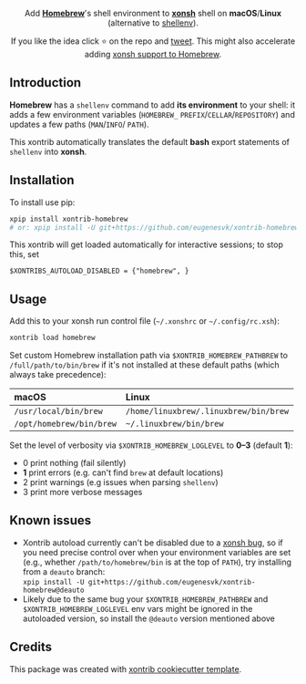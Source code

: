 <p align="center">
Add <a href="https://brew.sh"><b>Homebrew</b></a>'s shell environment to <a href="https://xon.sh"><b>xonsh</b></a> shell on <b>macOS</b>/<b>Linux</b>
<br/>
(alternative to <a href="https://docs.brew.sh/Homebrew-on-Linux">shellenv</a>).
</p>

<p align="center">  
If you like the idea click ⭐ on the repo and <a href="https://twitter.com/intent/tweet?text=Nice%20xontrib%20for%20the%20xonsh%20shell!&url=https://github.com/eugenesvk/xontrib-homebrew" target="_blank">tweet</a>. This might also accelerate adding <a href="https://github.com/Homebrew/brew/pull/10757#issuecomment-791381047">xonsh support to Homebrew</a>.
</p>


## Introduction

__Homebrew__ has a `shellenv` command to add __its environment__ to your shell: it adds a few
environment variables (`HOMEBREW_` `PREFIX`/`CELLAR`/`REPOSITORY`) and updates a few paths (`MAN`/`INFO`/ `PATH`).

This xontrib automatically translates the default __bash__ export statements of `shellenv` into __xonsh__.

## Installation

To install use pip:

```bash
xpip install xontrib-homebrew
# or: xpip install -U git+https://github.com/eugenesvk/xontrib-homebrew
```

This xontrib will get loaded automatically for interactive sessions; to stop this, set

```xonsh
$XONTRIBS_AUTOLOAD_DISABLED = {"homebrew", }
```

## Usage

Add this to your xonsh run control file (`~/.xonshrc` or `~/.config/rc.xsh`):
```bash
xontrib load homebrew
```

Set custom Homebrew installation path via `$XONTRIB_HOMEBREW_PATHBREW` to `/full/path/to/bin/brew` if it's not installed at these default paths (which always take precedence):

| macOS                   	| Linux                                	|
|:------------------------	|:-------------------------------------	|
| `/usr/local/bin/brew`   	| `/home/linuxbrew/.linuxbrew/bin/brew`	|
| `/opt/homebrew/bin/brew`	| `~/.linuxbrew/bin/brew`              	|

Set the level of verbosity via `$XONTRIB_HOMEBREW_LOGLEVEL` to __0–3__ (default __1__):

  - 0 print nothing (fail silently)
  - __1__ print errors (e.g. can't find `brew` at default locations)
  - 2 print warnings (e.g issues when parsing `shellenv`)
  - 3 print more verbose messages

## Known issues

- Xontrib autoload currently can't be disabled due to a [xonsh bug](https://github.com/xonsh/xonsh/issues/5020), so if you need precise control over when your environment variables are set (e.g., whether `/path/to/homebrew/bin` is at the top of `PATH`), try installing from a `deauto` branch:</br>
  `xpip install -U git+https://github.com/eugenesvk/xontrib-homebrew@deauto`
- Likely due to the same bug your `$XONTRIB_HOMEBREW_PATHBREW` and `$XONTRIB_HOMEBREW_LOGLEVEL` env vars might be ignored in the autoloaded version, so install the `@deauto` version mentioned above

## Credits

This package was created with [xontrib cookiecutter template](https://github.com/xonsh/xontrib-cookiecutter).
